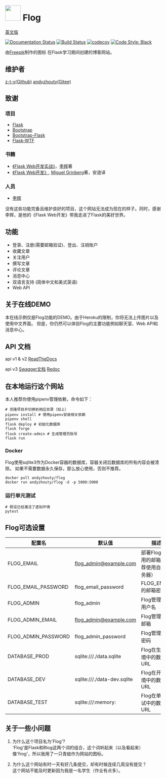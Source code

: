 # <img src="https://flog.pythonanywhere.com/static/favicon/favicon.svg" width="50px"> Flog
[英文版](./README.md)  

[![Documentation Status](https://img.shields.io/readthedocs/flog?logo=Read%20The%20Docs)](https://flog.readthedocs.io/en/latest/?badge=latest)
[![Build Status](https://github.com/z-t-y/Flog/actions/workflows/ci.yml/badge.svg)](https://github.com/z-t-y/Flog/actions)
[![codecov](https://codecov.io/gh/z-t-y/Flog/branch/master/graph/badge.svg?token=FZ46GGQIZ7)](https://codecov.io/gh/z-t-y/Flog)
[![Code Style: Black](https://img.shields.io/badge/code%20style-black-black)](https://github.com/psf/black)

由[Freepik]("https://www.flaticon.com/authors/freepik")制作的图标
在Flask学习期间创建的博客网站。

## 维护者

[z-t-y(Github)](https://github.com/z-t-y)
[andyzhouty(Gitee)](https://gitee.com/andyzhouty)

## 致谢

### 项目

- [Flask](https://github.com/pallets/flask)
- [Bootstrap](https://github.com/twbs/bootstrap)
- [Bootstrap-Flask](https://github.com/greyli/bootstrap-flask)
- [Flask-WTF](https://github.com/lepture/flask-wtf)

### 书籍

- [《Flask Web开发实战》](https://helloflask.com)，[李辉](https://greli.com)著
- [《Flask Web开发》](https://www.ituring.com.cn/book/2463), [Miguel Grinberg](https://blog.miguelgrinberg.com/)著，安道译

### 人员

- [李辉](https://greyli.com)

没有这些功能完备且维护良好的项目，这个网站无法成为现在的样子。同时，感谢李辉，是他的《Flask Web开发》带我走进了Flask的美好世界。

## 功能

- 登录、注册(需要邮箱验证)、登出、注销账户
- 收藏文章
- 关注用户
- 撰写文章
- 评论文章
- 消息中心
- 双语言支持 (简体中文和美式英语)
- Web API

## 关于在线DEMO

本在线示例仅是Flog功能的DEMO。由于Heroku的限制，你将无法上传图片以及使用中文界面。
但是，你仍然可以体验Flog的主要功能例如聊天室、Web API和消息中心。

## API 文档

api v1 & v2
[ReadTheDocs](https://flog.readthedocs.io/en/latest/)

api v3
[Swagger文档](https://flog-web.herokuapp.com/docs)
[Redoc](https://flog-web.herokuapp.com/redoc)

## 在本地运行这个网站

本人推荐你使用pipenv管理依赖，命令如下：

```shell
# 克隆项目并切换到相应目录（如上）
pipenv install # 使用pipenv安装相关依赖
pipenv shell
flask deploy # 初始化数据库
flask forge
flask create-admin # 生成管理员账号
flask run
```

### Docker

Flog使用sqlite3作为Docker容器的数据库，容器关闭后数据库的所有内容会被清除。
如果不需要数据永久保存，那么放心使用，否则不推荐。

```shell
docker pull andyzhouty/flog
docker run andyzhouty/flog -d -p 5000:5000
```

### 运行单元测试

```shell
# 假设已经激活了虚拟环境
pytest
```

## Flog可选设置

| 配置名               | 默认值                       | 描述                                  |
| ------------------- | ----------------------      | ------------------------------------ |
| FLOG_EMAIL          | flog_admin@example.com      | 部署Flog时所用的邮箱（推荐使用自建服务器）  |
| FLOG_EMAIL_PASSWORD | flog_email_password         | FLOG_EMAIL的邮箱密码                   |
| FLOG_ADMIN          | flog_admin                  | Flog管理员的用户名                     |
| FLOG_ADMIN_EMAIL    | flog_admin@example.com      | Flog管理员的邮箱                       |
| FLOG_ADMIN_PASSWORD | flog_admin_password         | Flog管理员的密码                       |
| DATABASE_PROD       | sqlite:///./data.sqlite     | Flog在生产环境中的数据库URL             |
| DATABASE_DEV        | sqlite:///./data-dev.sqlite | Flog在开发环境中的数据库URL             |
| DATABASE_TEST       | sqlite:///:memory:          | Flog在单元测试中的数据库URL             |

## 关于一些小问题

1. 为什么这个项目名为'Flog'?  
   'Flog'是Flask和Blog这两个词的组合，这个词听起来（以及看起来）像'frog'，所以我用了一只青蛙作为网站的图标。

2. 为什么这个网站有时一天有好几条提交，却有时候连续几周没有提交？  
这个网站不能及时更新因为我是一名学生（作业有点多）。
